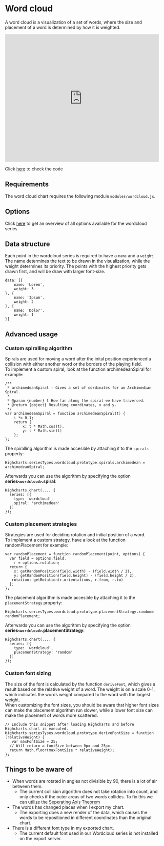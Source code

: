 Word cloud
===

A word cloud is a visualization of a set of words, where the size and placement of a word is determined by how it is weighted.

<iframe style="width: 100%; height: 416px; border: none;" src=https://www.highcharts.com/samples/embed/highcharts/demo/wordcloud allow="fullscreen"></iframe>

Click [here](https://jsfiddlefiddle.net/gh/get/library/pure/highcharts/highcharts/tree/master/samples/highcharts/demo/wordcloud/) to check the code

Requirements
------------

The word cloud chart requires the following module `modules/wordcloud.js`.

Options
-------

Click [here](https://api.highcharts.com/highcharts/plotOptions.wordcloud) to get an overview of all options available for the wordcloud series.

Data structure
--------------

Each point in the wordcloud series is required to have a `name` and a `weight`. The name determines the text to be drawn in the visualization, while the weight determines its priority. The points with the highest priority gets drawn first, and will be draw with larger font-size.

    
    data: [{
        name: 'Lorem',
        weight: 3
    }, {
        name: 'Ipsum',
        weight: 2
    }, {
        name: 'Dolor',
        weight: 1
    }] 

Advanced usage
--------------

### Custom spiralling algorithm

Spirals are used for moving a word after the inital position experienced a collision with either another word or the borders of the playing field.  
To implement a custom spiral, look at the function archimedeanSpiral for example:

    
    /**
     * archimedeanSpiral - Gives a set of cordinates for an Archimedian Spiral.
     *
     * @param {number} t How far along the spiral we have traversed.
     * @return {object} Resulting coordinates, x and y.
     */
    var archimedeanSpiral = function archimedeanSpiral(t) {
        t *= 0.1;
        return {
            x: t * Math.cos(t),
            y: t * Math.sin(t)
        };
    }; 

The spiralling algorithm is made accesible by attaching it to the `spirals` property:

    
    Highcharts.seriesTypes.wordcloud.prototype.spirals.archimedean = archimedeanSpiral; 

Afterwards you can use the algorithm by specifying the option **series`<wordcloud>`.spiral**:

    
    Highcharts.chart(..., {
      series: [{
        type: 'wordcloud',
        spiral: 'archimedean'
      }]
    }); 

### Custom placement strategies

Strategies are used for deciding rotation and initial position of a word.  
To implement a custom strategy, have a look at the function randomPlacement for example:

    
    var randomPlacement = function randomPlacement(point, options) {
      var field = options.field,
        r = options.rotation;
      return {
        x: getRandomPosition(field.width) - (field.width / 2),
        y: getRandomPosition(field.height) - (field.height / 2),
       rotation: getRotation(r.orientations, r.from, r.to)
      };
    }; 

The placement algorithm is made accesible by attaching it to the `placementStrategy` property:

    
    Highcharts.seriesTypes.wordcloud.prototype.placementStrategy.random= randomPlacement; 

Afterwards you can use the algorithm by specifying the option **series`<wordcloud>`.placementStrategy**:

    
    Highcharts.chart(..., {
      series: [{
        type: 'wordcloud',
        placementStrategy: 'random'
      }]
    }); 

### Custom font sizing

The size of the font is calculated by the function `deriveFont`, which gives a result based on the relative weight of a word. The weight is on a scale 0-1, which indicates the words weight compared to the word with the largest weight.  
When customizing the font sizes, you should be aware that higher font sizes can make the placement algorithm run slower, while a lower font size can make the placement of words more scattered.

    
    // Include this snippet after loading Highcharts and before Highcharts.chart is executed.
    Highcharts.seriesTypes.wordcloud.prototype.deriveFontSize = function (relativeWeight) {
       var maxFontSize = 25;
      // Will return a fontSize between 0px and 25px.
      return Math.floor(maxFontSize * relativeWeight);
    }; 

Things to be aware of
---------------------

*   When words are rotated in angles not divisible by 90, there is a lot of air between them.
    *   The current collision algorithm does not take rotation into count, and only checks if the outer areas of two words collides. To fix this we can utilize the [Seperating Axis Theorem](https://gamedevelopment.tutsplus.com/tutorials/collision-detection-using-the-separating-axis-theorem--gamedev-169)
*   The words has changed places when I export my chart.
    *   The exporting does a new render of the data, which causes the words to be repositioned in different coordinates than the original chart.
*   There is a different font type in my exported chart.
    *   The current default font used in our Wordcloud series is not installed on the export server.
